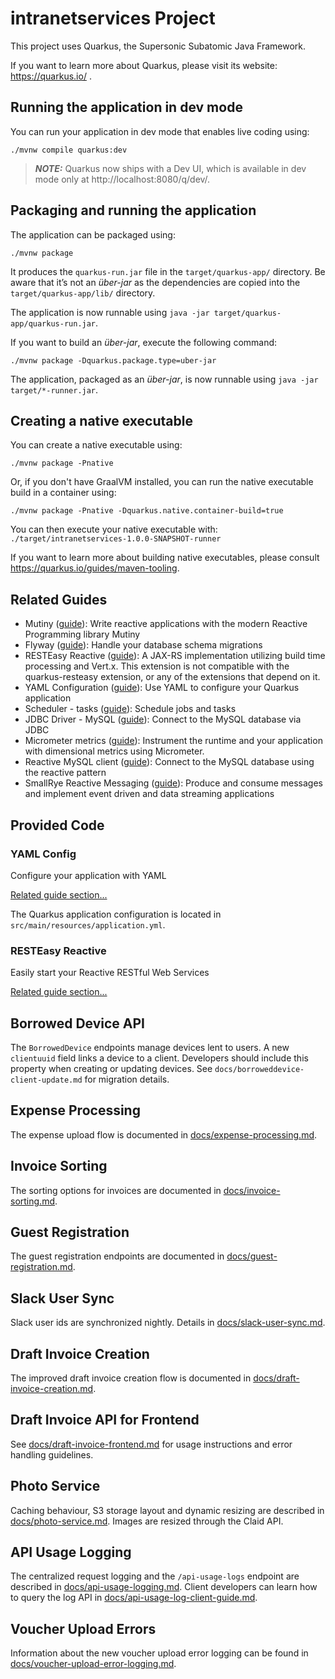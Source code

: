 # intranetservices Project

This project uses Quarkus, the Supersonic Subatomic Java Framework.

If you want to learn more about Quarkus, please visit its website: https://quarkus.io/ .

## Running the application in dev mode

You can run your application in dev mode that enables live coding using:
```shell script
./mvnw compile quarkus:dev
```

> **_NOTE:_**  Quarkus now ships with a Dev UI, which is available in dev mode only at http://localhost:8080/q/dev/.

## Packaging and running the application

The application can be packaged using:
```shell script
./mvnw package
```
It produces the `quarkus-run.jar` file in the `target/quarkus-app/` directory.
Be aware that it’s not an _über-jar_ as the dependencies are copied into the `target/quarkus-app/lib/` directory.

The application is now runnable using `java -jar target/quarkus-app/quarkus-run.jar`.

If you want to build an _über-jar_, execute the following command:
```shell script
./mvnw package -Dquarkus.package.type=uber-jar
```

The application, packaged as an _über-jar_, is now runnable using `java -jar target/*-runner.jar`.

## Creating a native executable

You can create a native executable using: 
```shell script
./mvnw package -Pnative
```

Or, if you don't have GraalVM installed, you can run the native executable build in a container using: 
```shell script
./mvnw package -Pnative -Dquarkus.native.container-build=true
```

You can then execute your native executable with: `./target/intranetservices-1.0.0-SNAPSHOT-runner`

If you want to learn more about building native executables, please consult https://quarkus.io/guides/maven-tooling.

## Related Guides

- Mutiny ([guide](https://quarkus.io/guides/mutiny-primer)): Write reactive applications with the modern Reactive Programming library Mutiny
- Flyway ([guide](https://quarkus.io/guides/flyway)): Handle your database schema migrations
- RESTEasy Reactive ([guide](https://quarkus.io/guides/resteasy-reactive)): A JAX-RS implementation utilizing build time processing and Vert.x. This extension is not compatible with the quarkus-resteasy extension, or any of the extensions that depend on it.
- YAML Configuration ([guide](https://quarkus.io/guides/config#yaml)): Use YAML to configure your Quarkus application
- Scheduler - tasks ([guide](https://quarkus.io/guides/scheduler)): Schedule jobs and tasks
- JDBC Driver - MySQL ([guide](https://quarkus.io/guides/datasource)): Connect to the MySQL database via JDBC
- Micrometer metrics ([guide](https://quarkus.io/guides/micrometer)): Instrument the runtime and your application with dimensional metrics using Micrometer.
- Reactive MySQL client ([guide](https://quarkus.io/guides/reactive-sql-clients)): Connect to the MySQL database using the reactive pattern
- SmallRye Reactive Messaging ([guide](https://quarkus.io/guides/reactive-messaging)): Produce and consume messages and implement event driven and data streaming applications

## Provided Code

### YAML Config

Configure your application with YAML

[Related guide section...](https://quarkus.io/guides/config-reference#configuration-examples)

The Quarkus application configuration is located in `src/main/resources/application.yml`.

### RESTEasy Reactive

Easily start your Reactive RESTful Web Services

[Related guide section...](https://quarkus.io/guides/getting-started-reactive#reactive-jax-rs-resources)

## Borrowed Device API

The `BorrowedDevice` endpoints manage devices lent to users. A new `clientuuid` field links a device to a client. Developers should include this property when creating or updating devices. See `docs/borroweddevice-client-update.md` for migration details.

## Expense Processing

The expense upload flow is documented in [docs/expense-processing.md](../docs/expense-processing.md).

## Invoice Sorting

The sorting options for invoices are documented in [docs/invoice-sorting.md](../docs/invoice/invoice-sorting.md).

## Guest Registration

The guest registration endpoints are documented in [docs/guest-registration.md](../docs/guest-registration.md).

## Slack User Sync

Slack user ids are synchronized nightly. Details in [docs/slack-user-sync.md](../docs/slack-user-sync.md).

## Draft Invoice Creation

The improved draft invoice creation flow is documented in [docs/draft-invoice-creation.md](../docs/invoice/draft-invoice-creation.md).

## Draft Invoice API for Frontend

See [docs/draft-invoice-frontend.md](../docs/invoice/draft-invoice-frontend.md) for usage instructions and error handling guidelines.

## Photo Service

Caching behaviour, S3 storage layout and dynamic resizing are described in [docs/photo-service.md](../docs/photo-service.md). Images are resized through the Claid API.

## API Usage Logging

The centralized request logging and the `/api-usage-logs` endpoint are described
in [docs/api-usage-logging.md](../docs/api-usage-logging.md). Client developers can
learn how to query the log API in
[docs/api-usage-log-client-guide.md](../docs/api-usage-log-client-guide.md).

## Voucher Upload Errors

Information about the new voucher upload error logging can be found in
[docs/voucher-upload-error-logging.md](../docs/voucher-upload-error-logging.md).
